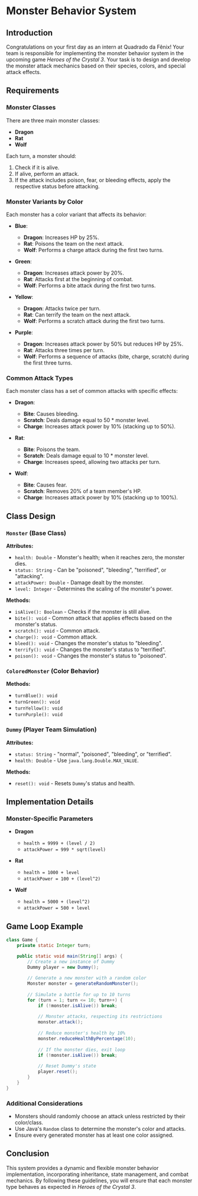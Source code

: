 # Monster Behavior System 

## Introduction
Congratulations on your first day as an intern at Quadrado da Fênix! Your team is responsible for implementing the monster behavior system in the upcoming game *Heroes of the Crystal 3*. Your task is to design and develop the monster attack mechanics based on their species, colors, and special attack effects.

## Requirements

### Monster Classes
There are three main monster classes:
- **Dragon**
- **Rat**
- **Wolf**

Each turn, a monster should:
1. Check if it is alive.
2. If alive, perform an attack.
3. If the attack includes poison, fear, or bleeding effects, apply the respective status before attacking.

### Monster Variants by Color
Each monster has a color variant that affects its behavior:

- **Blue**:
  - **Dragon**: Increases HP by 25%.
  - **Rat**: Poisons the team on the next attack.
  - **Wolf**: Performs a charge attack during the first two turns.

- **Green**:
  - **Dragon**: Increases attack power by 20%.
  - **Rat**: Attacks first at the beginning of combat.
  - **Wolf**: Performs a bite attack during the first two turns.

- **Yellow**:
  - **Dragon**: Attacks twice per turn.
  - **Rat**: Can terrify the team on the next attack.
  - **Wolf**: Performs a scratch attack during the first two turns.

- **Purple**:
  - **Dragon**: Increases attack power by 50% but reduces HP by 25%.
  - **Rat**: Attacks three times per turn.
  - **Wolf**: Performs a sequence of attacks (bite, charge, scratch) during the first three turns.

### Common Attack Types
Each monster class has a set of common attacks with specific effects:

- **Dragon**:
  - **Bite**: Causes bleeding.
  - **Scratch**: Deals damage equal to 50 * monster level.
  - **Charge**: Increases attack power by 10% (stacking up to 50%).

- **Rat**:
  - **Bite**: Poisons the team.
  - **Scratch**: Deals damage equal to 10 * monster level.
  - **Charge**: Increases speed, allowing two attacks per turn.

- **Wolf**:
  - **Bite**: Causes fear.
  - **Scratch**: Removes 20% of a team member's HP.
  - **Charge**: Increases attack power by 10% (stacking up to 100%).

## Class Design

### `Monster` (Base Class)
**Attributes:**
- `health: Double` - Monster's health; when it reaches zero, the monster dies.
- `status: String` - Can be "poisoned", "bleeding", "terrified", or "attacking".
- `attackPower: Double` - Damage dealt by the monster.
- `level: Integer` - Determines the scaling of the monster's power.

**Methods:**
- `isAlive(): Boolean` - Checks if the monster is still alive.
- `bite(): void` - Common attack that applies effects based on the monster's status.
- `scratch(): void` - Common attack.
- `charge(): void` - Common attack.
- `bleed(): void` - Changes the monster's status to "bleeding".
- `terrify(): void` - Changes the monster's status to "terrified".
- `poison(): void` - Changes the monster's status to "poisoned".

### `ColoredMonster` (Color Behavior)
**Methods:**
- `turnBlue(): void`
- `turnGreen(): void`
- `turnYellow(): void`
- `turnPurple(): void`

### `Dummy` (Player Team Simulation)
**Attributes:**
- `status: String` - "normal", "poisoned", "bleeding", or "terrified".
- `health: Double` - Use `java.lang.Double.MAX_VALUE`.

**Methods:**
- `reset(): void` - Resets `Dummy`'s status and health.

## Implementation Details
### Monster-Specific Parameters

- **Dragon**
  - `health = 9999 + (level / 2)`
  - `attackPower = 999 * sqrt(level)`

- **Rat**
  - `health = 1000 + level`
  - `attackPower = 100 + (level^2)`

- **Wolf**
  - `health = 5000 + (level^2)`
  - `attackPower = 500 + level`

## Game Loop Example
```java
class Game {
    private static Integer turn;

    public static void main(String[] args) {
        // Create a new instance of Dummy
        Dummy player = new Dummy();
        
        // Generate a new monster with a random color
        Monster monster = generateRandomMonster();
        
        // Simulate a battle for up to 10 turns
        for (turn = 1; turn <= 10; turn++) {
            if (!monster.isAlive()) break;
            
            // Monster attacks, respecting its restrictions
            monster.attack();
            
            // Reduce monster's health by 10%
            monster.reduceHealthByPercentage(10);
            
            // If the monster dies, exit loop
            if (!monster.isAlive()) break;
            
            // Reset Dummy's state
            player.reset();
        }
    }
}
```

### Additional Considerations
- Monsters should randomly choose an attack unless restricted by their color/class.
- Use Java's `Random` class to determine the monster's color and attacks.
- Ensure every generated monster has at least one color assigned.

## Conclusion
This system provides a dynamic and flexible monster behavior implementation, incorporating inheritance, state management, and combat mechanics. By following these guidelines, you will ensure that each monster type behaves as expected in *Heroes of the Crystal 3*.


